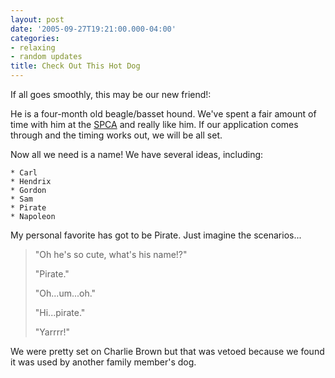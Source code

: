 ```yaml
---
layout: post
date: '2005-09-27T19:21:00.000-04:00'
categories:
- relaxing
- random updates
title: Check Out This Hot Dog
---
```


If all goes smoothly, this may be our new friend!:


He is a four-month old beagle/basset hound. We've spent a fair amount of time with him at the [SPCA](http://www.spcawake.org) and really like him. If our application comes through and the timing works out, we will be all set.

Now all we need is a name! We have several ideas, including:

	* Carl
	* Hendrix
	* Gordon
	* Sam
	* Pirate
	* Napoleon

My personal favorite has got to be Pirate. Just imagine the scenarios...

> "Oh he's so cute, what's his name!?"
> 
> "Pirate."
> 
> "Oh...um...oh."
> 
> "Hi...pirate."
> 
> "Yarrrr!"

We were pretty set on Charlie Brown but that was vetoed because we found it was used by another family member's dog.